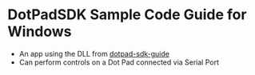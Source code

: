 # DotPadSDK Sample Code Guide for Windows
* An app using the DLL from [dotpad-sdk-guide](https://github.com/dotincorp/dotpad-sdk-guide)
* Can perform controls on a Dot Pad connected via Serial Port
